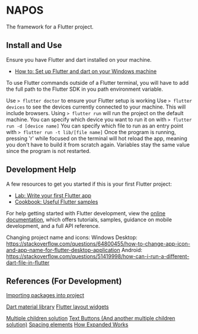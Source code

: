 # NAPOS

The framework for a Flutter project.

## Install and Use

Ensure you have Flutter and dart installed on your machine. 
- [How to: Set up Flutter and dart on your Windows machine](https://docs.flutter.dev/get-started/install/windows)

To use Flutter commands outside of a Flutter terminal, you will have to add the full path to the Flutter SDK in you path environment variable.

Use `> flutter doctor` to ensure your Flutter setup is working
Use `> flutter devices` to see the devices currently connected to your machine. This will include browsers.
Using `> flutter run` will run the project on the default machine.
You can specify which device you want to run it on with `> flutter run -d [device name]`
You can specify which file to run as an entry point with `> flutter run -t lib/[file name]`
Once the program is running, pressing 'r' while focused on the terminal will hot reload the app, meaning you don't have to build it from scratch again. Variables stay the same value since the program is not restarted.

## Development Help

A few resources to get you started if this is your first Flutter project:

- [Lab: Write your first Flutter app](https://docs.flutter.dev/get-started/codelab)
- [Cookbook: Useful Flutter samples](https://docs.flutter.dev/cookbook)

For help getting started with Flutter development, view the
[online documentation](https://docs.flutter.dev/), which offers tutorials,
samples, guidance on mobile development, and a full API reference.

Changing project name and icons:
Windows Desktop: https://stackoverflow.com/questions/64800455/how-to-change-app-icon-and-app-name-for-flutter-desktop-application
Android: https://stackoverflow.com/questions/51419998/how-can-i-run-a-different-dart-file-in-flutter

## References (For Development)

[Importing packages into project](https://docs.flutter.dev/development/packages-and-plugins/using-packages)

[Dart material library](https://api.flutter.dev/flutter/material/material-library.html)
[Flutter layout widgets](https://docs.flutter.dev/development/ui/widgets/layout)

[Multiple children solution](https://stackoverflow.com/questions/69841525/multiple-child-in-flutter)
[Text Buttons (And another multiple children solution)](https://api.flutter.dev/flutter/material/TextButton-class.html)
[Spacing elements](https://stackoverflow.com/questions/53141752/set-the-space-between-elements-in-row-flutter)
[How Expanded Works](https://www.flutterbeads.com/listview-inside-column-in-flutter/#1-using-expanded-recommended)